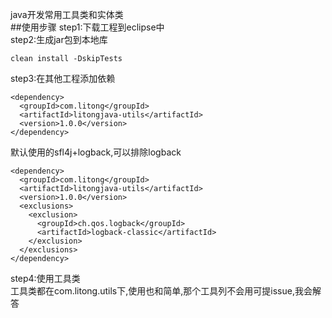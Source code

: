 java开发常用工具类和实体类  
##使用步骤
step1:下载工程到eclipse中  
step2:生成jar包到本地库  
```
clean install -DskipTests
```  
step3:在其他工程添加依赖
```
<dependency>
  <groupId>com.litong</groupId>
  <artifactId>litongjava-utils</artifactId>
  <version>1.0.0</version>
</dependency>
```
默认使用的sfl4j+logback,可以排除logback
```
<dependency>
  <groupId>com.litong</groupId>
  <artifactId>litongjava-utils</artifactId>
  <version>1.0.0</version>
  <exclusions>
    <exclusion>
      <groupId>ch.qos.logback</groupId>
      <artifactId>logback-classic</artifactId>
    </exclusion>
  </exclusions>
</dependency>
```

step4:使用工具类  
工具类都在com.litong.utils下,使用也和简单,那个工具列不会用可提issue,我会解答